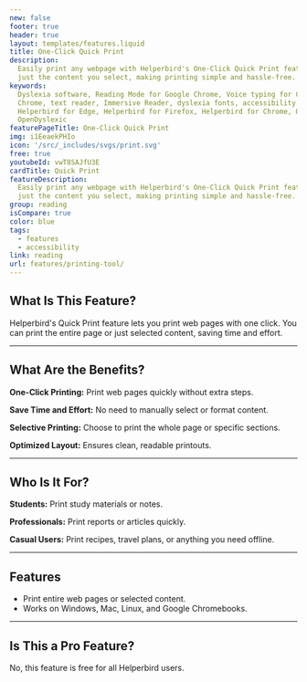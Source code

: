 ```yaml
---
new: false
footer: true
header: true
layout: templates/features.liquid
title: One-Click Quick Print
description:
  Easily print any webpage with Helperbird's One-Click Quick Print feature. Print the whole page or
  just the content you select, making printing simple and hassle-free.
keywords:
  Dyslexia software, Reading Mode for Google Chrome, Voice typing for Chrome, Text to speech for
  Chrome, text reader, Immersive Reader, dyslexia fonts, accessibility software, dyslexia software,
  Helperbird for Edge, Helperbird for Firefox, Helperbird for Chrome, Opendyslexic for Chrome,
  OpenDyslexic
featurePageTitle: One-Click Quick Print
img: i1EeaekPHIo
icon: '/src/_includes/svgs/print.svg'
free: true
youtubeId: vwT8SAJfU3E
cardTitle: Quick Print
featureDescription:
  Easily print any webpage with Helperbird's One-Click Quick Print feature. Print the whole page or
  just the content you select, making printing simple and hassle-free.
group: reading
isCompare: true 
color: blue
tags:
  - features
  - accessibility
link: reading
url: features/printing-tool/
---
```


## What Is This Feature?

Helperbird's Quick Print feature lets you print web pages with one click. You can print the entire page or just selected content, saving time and effort.

---

## What Are the Benefits?


**One-Click Printing:** Print web pages quickly without extra steps.  

**Save Time and Effort:** No need to manually select or format content.  

**Selective Printing:** Choose to print the whole page or specific sections.  

**Optimized Layout:** Ensures clean, readable printouts.

---

## Who Is It For?


**Students:** Print study materials or notes.  

**Professionals:** Print reports or articles quickly.  

**Casual Users:** Print recipes, travel plans, or anything you need offline.

---

## Features

- Print entire web pages or selected content.  
- Works on Windows, Mac, Linux, and Google Chromebooks.  

---

## Is This a Pro Feature?

No, this feature is free for all Helperbird users.
